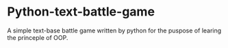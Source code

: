 # Python-text-battle-game
A simple text-base battle game written by python for the puspose of learing the princeple of OOP.
